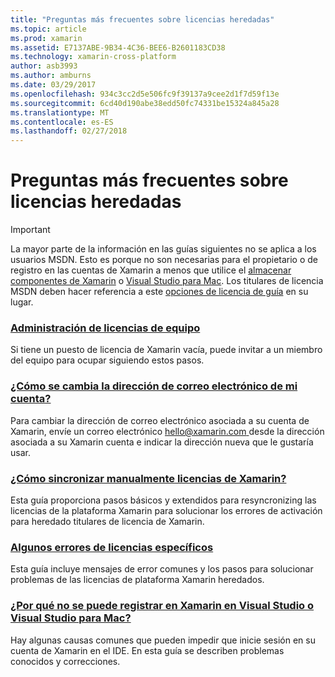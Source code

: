 ```yaml
---
title: "Preguntas más frecuentes sobre licencias heredadas"
ms.topic: article
ms.prod: xamarin
ms.assetid: E7137ABE-9B34-4C36-BEE6-B2601183CD38
ms.technology: xamarin-cross-platform
author: asb3993
ms.author: amburns
ms.date: 03/29/2017
ms.openlocfilehash: 934c3cc2d5e506fc9f39137a9cee2d1f7d59f13e
ms.sourcegitcommit: 6cd40d190abe38edd50fc74331be15324a845a28
ms.translationtype: MT
ms.contentlocale: es-ES
ms.lasthandoff: 02/27/2018
---
```

# <a name="legacy-license-frequently-asked-questions"></a>Preguntas más frecuentes sobre licencias heredadas

> [!IMPORTANT]
> La mayor parte de la información en las guías siguientes no se aplica a los usuarios MSDN. Esto es porque no son necesarias para el propietario o de registro en las cuentas de Xamarin a menos que utilice el [almacenar componentes de Xamarin](https://components.xamarin.com/) o [Visual Studio para Mac](~/cross-platform/get-started/requirements.md). Los titulares de licencia MSDN deben hacer referencia a este [opciones de licencia de guía](~/cross-platform/get-started/requirements.md) en su lugar.


### <a name="team-license-managementteam-managementmd"></a>[Administración de licencias de equipo](team-management.md)
Si tiene un puesto de licencia de Xamarin vacía, puede invitar a un miembro del equipo para ocupar siguiendo estos pasos.

### <a name="how-do-i-change-my-accounts-email-addresschange-emailmd"></a>[¿Cómo se cambia la dirección de correo electrónico de mi cuenta?](change-email.md)
Para cambiar la dirección de correo electrónico asociada a su cuenta de Xamarin, envíe un correo electrónico [ hello@xamarin.com ](mailto:hello@xamarin.com) desde la dirección asociada a su Xamarin cuenta e indicar la dirección nueva que le gustaría usar. 

### <a name="how-do-i-manually-resynchronize-xamarin-licensesresync-licensesmd"></a>[¿Cómo sincronizar manualmente licencias de Xamarin?](resync-licenses.md)
Esta guía proporciona pasos básicos y extendidos para resyncronizing las licencias de la plataforma Xamarin para solucionar los errores de activación para heredado titulares de licencia de Xamarin.

### <a name="some-specific-licensing-errorslicensing-errorsmd"></a>[Algunos errores de licencias específicos](licensing-errors.md)
Esta guía incluye mensajes de error comunes y los pasos para solucionar problemas de las licencias de plataforma Xamarin heredados.

### <a name="why-cant-i-log-into-xamarin-in-visual-studio-or-visual-studio-for-maclogin-troubleshootingmd"></a>[¿Por qué no se puede registrar en Xamarin en Visual Studio o Visual Studio para Mac?](login-troubleshooting.md)
Hay algunas causas comunes que pueden impedir que inicie sesión en su cuenta de Xamarin en el IDE. En esta guía se describen problemas conocidos y correcciones.
